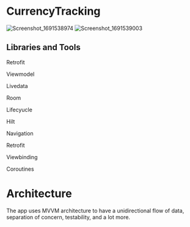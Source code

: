 # CurrencyTracking


![Screenshot_1691538974](https://github.com/Coola37/PokemonListApp/assets/110453767/44f0ff9e-8bad-4aff-a908-25e695588323)
![Screenshot_1691539003](https://github.com/Coola37/PokemonListApp/assets/110453767/869b4b2e-a5a9-4472-b04a-bff1075740c9)


## Libraries and Tools

Retrofit </p>
Viewmodel </p>
Livedata</p>
Room</p>
Lifecyucle</p>
Hilt</p>
Navigation</p>
Retrofit</p>
Viewbinding</p>
Coroutines</p>


# Architecture
The app uses MVVM architecture to have a unidirectional flow of data, separation of concern, testability, and a lot more.
